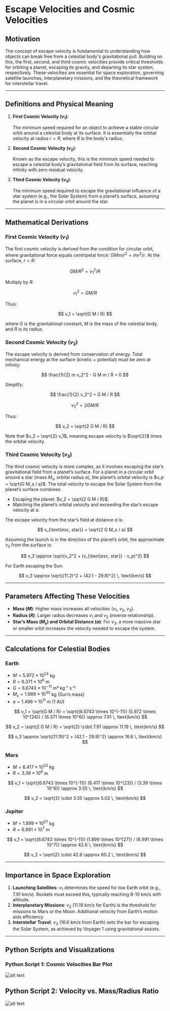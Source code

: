 # Escape Velocities and Cosmic Velocities

## Motivation

The concept of escape velocity is fundamental to understanding how objects can break free from a celestial body's gravitational pull. Building on this, the first, second, and third cosmic velocities provide critical thresholds for orbiting a planet, escaping its gravity, and departing its star system, respectively. These velocities are essential for space exploration, governing satellite launches, interplanetary missions, and the theoretical framework for interstellar travel.

---

## Definitions and Physical Meaning

1. **First Cosmic Velocity ($v_1$)**:  

   The minimum speed required for an object to achieve a stable circular orbit around a celestial body at its surface. It is essentially the orbital velocity at radius $r = R$, where $R$ is the body's radius.

2. **Second Cosmic Velocity ($v_2$)**:  

   Known as the escape velocity, this is the minimum speed needed to escape a celestial body’s gravitational field from its surface, reaching infinity with zero residual velocity.

3. **Third Cosmic Velocity ($v_3$)**:  

   The minimum speed required to escape the gravitational influence of a star system (e.g., the Solar System) from a planet’s surface, assuming the planet is in a circular orbit around the star.

---

## Mathematical Derivations

### First Cosmic Velocity ($v_1$)

The first cosmic velocity is derived from the condition for circular orbit, where gravitational force equals centripetal force: $G M m / r^2 = m v^2 / r$. At the surface, $r = R$:

$$
G M / R^2 = v_1^2 / R
$$

Multiply by $R$:

$$
v_1^2 = G M / R
$$

Thus:

$$
v_1 = \sqrt{G M / R}
$$

where $G$ is the gravitational constant, $M$ is the mass of the celestial body, and $R$ is its radius.

### Second Cosmic Velocity ($v_2$)

The escape velocity is derived from conservation of energy. Total mechanical energy at the surface (kinetic + potential) must be zero at infinity:

$$
\frac{1}{2} m v_2^2 - G M m / R = 0
$$

Simplify:

$$
\frac{1}{2} v_2^2 = G M / R
$$

$$
v_2^2 = 2 G M / R
$$

Thus:

$$
v_2 = \sqrt{2 G M / R}
$$

Note that $v_2 = \sqrt{2} v_1$, meaning escape velocity is $\sqrt{2}$ times the orbital velocity.

### Third Cosmic Velocity ($v_3$)

The third cosmic velocity is more complex, as it involves escaping the star’s gravitational field from a planet’s surface. For a planet in a circular orbit around a star (mass $M_s$, orbital radius $a$), the planet’s orbital velocity is $v_p = \sqrt{G M_s / a}$. The total velocity to escape the Solar System from the planet’s surface combines:

- Escaping the planet: $v_2 = \sqrt{2 G M / R}$.
- Matching the planet’s orbital velocity and exceeding the star’s escape velocity at $a$.

The escape velocity from the star’s field at distance $a$ is:

$$
v_{\text{esc, star}} = \sqrt{2 G M_s / a}
$$

Assuming the launch is in the direction of the planet’s orbit, the approximate $v_3$ from the surface is:

$$
v_3 \approx \sqrt{v_2^2 + (v_{\text{esc, star}} - v_p)^2}
$$

For Earth escaping the Sun:

$$
v_3 \approx \sqrt{(11.2)^2 + (42.1 - 29.8)^2} \, \text{km/s}
$$

---

## Parameters Affecting These Velocities

- **Mass ($M$)**: Higher mass increases all velocities ($v_1$, $v_2$, $v_3$).
- **Radius ($R$)**: Larger radius decreases $v_1$ and $v_2$ (inverse relationship).
- **Star’s Mass ($M_s$) and Orbital Distance ($a$)**: For $v_3$, a more massive star or smaller orbit increases the velocity needed to escape the system.

---

## Calculations for Celestial Bodies

### Earth

- $M = 5.972 \times 10^{24}$ kg
- $R = 6.371 \times 10^6$ m
- $G = 6.6743 \times 10^{-11}$ m³ kg⁻¹ s⁻²
- $M_s = 1.989 \times 10^{30}$ kg (Sun’s mass)
- $a = 1.496 \times 10^{11}$ m (1 AU)

$$
v_1 = \sqrt{G M / R} = \sqrt{(6.6743 \times 10^{-11}) (5.972 \times 10^{24}) / (6.371 \times 10^6)} \approx 7.91 \, \text{km/s}
$$

$$
v_2 = \sqrt{2 G M / R} = \sqrt{2} \cdot 7.91 \approx 11.19 \, \text{km/s}
$$

$$
v_3 \approx \sqrt{(11.19)^2 + (42.1 - 29.8)^2} \approx 16.6 \, \text{km/s}
$$

### Mars

- $M = 6.417 \times 10^{23}$ kg
- $R = 3.39 \times 10^6$ m

$$
v_1 = \sqrt{(6.6743 \times 10^{-11}) (6.417 \times 10^{23}) / (3.39 \times 10^6)} \approx 3.55 \, \text{km/s}
$$

$$
v_2 = \sqrt{2} \cdot 3.55 \approx 5.02 \, \text{km/s}
$$

### Jupiter

- $M = 1.899 \times 10^{27}$ kg
- $R = 6.991 \times 10^7$ m

$$
v_1 = \sqrt{(6.6743 \times 10^{-11}) (1.899 \times 10^{27}) / (6.991 \times 10^7)} \approx 42.6 \, \text{km/s}
$$

$$
v_2 = \sqrt{2} \cdot 42.6 \approx 60.2 \, \text{km/s}
$$

---

## Importance in Space Exploration

1. **Launching Satellites**: $v_1$ determines the speed for low Earth orbit (e.g., 7.91 km/s). Rockets must exceed this, typically reaching 8-10 km/s with altitude.
2. **Interplanetary Missions**: $v_2$ (11.19 km/s for Earth) is the threshold for missions to Mars or the Moon. Additional velocity from Earth’s motion aids efficiency.
3. **Interstellar Travel**: $v_3$ (16.6 km/s from Earth) sets the bar for escaping the Solar System, as achieved by Voyager 1 using gravitational assists.

---

## Python Scripts and Visualizations

### Python Script 1: Cosmic Velocities Bar Plot


![alt text](image-12.png)

## Python Script 2: Velocity vs. Mass/Radius Ratio

![alt text](image-13.png)